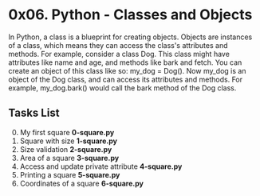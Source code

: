 # 0x06. Python - Classes and Objects

In Python, a class is a blueprint for creating objects. Objects are instances of a class, which means they can access the class's attributes and methods.
For example, consider a class Dog. This class might have attributes like name and age, and methods like bark and fetch.
You can create an object of this class like so: my_dog = Dog(). Now my_dog is an object of the Dog class, and can access its attributes and methods. For example, my_dog.bark() would call the bark method of the Dog class.

## Tasks List

0. My first square **0-square.py**
1. Square with size **1-square.py**
2. Size validation **2-square.py**
3. Area of a square **3-square.py**
4. Access and update private attribute **4-square.py**
5. Printing a square **5-square.py**
6. Coordinates of a square **6-square.py**
